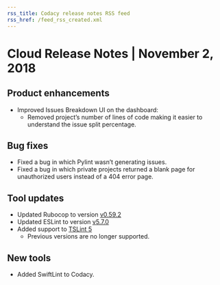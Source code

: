 ```yaml
---
rss_title: Codacy release notes RSS feed
rss_href: /feed_rss_created.xml
---
```


# Cloud Release Notes | November 2, 2018

## Product enhancements

-   Improved Issues Breakdown UI on the dashboard:
    -   Removed project’s number of lines of code making it easier to
        understand the issue split percentage.

## Bug fixes

-   Fixed a bug in which Pylint wasn’t generating issues.
-   Fixed a bug in which private projects returned a blank page for
    unauthorized users instead of a 404 error page.

## Tool updates

-   Updated Rubocop to version [v0.59.2](https://github.com/rubocop-hq/rubocop/blob/master/relnotes/v0.59.2.md)
-   Updated ESLint to version [v5.7.0](https://eslint.org/blog/2018/10/eslint-v5.7.0-released)
-   Added support to [TSLint 5](https://www.npmjs.com/package/tslint/v/5.11.0)
    -   Previous versions are no longer supported.

## New tools

-   Added SwiftLint to Codacy.
